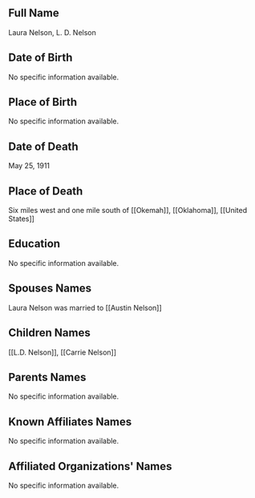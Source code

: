 ## Full Name
Laura Nelson, L. D. Nelson

## Date of Birth
No specific information available.

## Place of Birth
No specific information available.

## Date of Death
May 25, 1911

## Place of Death
Six miles west and one mile south of [[Okemah]], [[Oklahoma]], [[United States]]

## Education
No specific information available.

## Spouses Names
Laura Nelson was married to [[Austin Nelson]]

## Children Names
[[L.D. Nelson]], [[Carrie Nelson]]

## Parents Names
No specific information available.

## Known Affiliates Names
No specific information available.

## Affiliated Organizations' Names
No specific information available.
